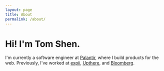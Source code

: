 ```yaml
---
layout: page
title: About
permalink: /about/
---
```


# Hi! I'm Tom Shen.

I'm currently a software engineer at [Palantir](https://www.palantir.com), where I build products
for the web. Previously, I've worked at [expii](https://www.expii.com),
[Upthere](https://www.upthere.com), and [Bloomberg](http://www.bloomberg.com).
